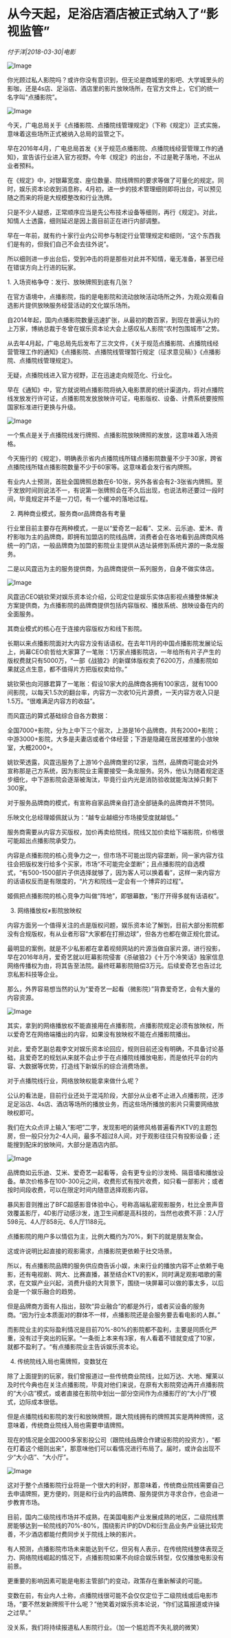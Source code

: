 # 从今天起，足浴店酒店被正式纳入了“影视监管”

*付于洋|2018-03-30|电影*

![Image](http://p2.pstatp.com/large/pgc-image/15224597564724dc1e36ff4)

你光顾过私人影院吗？或许你没有意识到，但无论是商城里的影吧、大学城里头的影咖，还是4s店、足浴店、酒店里的影片放映场所，在官方文件上，它们的统一名字叫“点播影院”。

![Image](http://p2.pstatp.com/large/pgc-image/152245972589991d780e93f)

今天，广电总局关于《点播影院、点播院线管理规定》（下称《规定》）正式实施，意味着这些场所正式被纳入总局的监管之下。

早在2016年4月，广电总局首发《关于规范点播影院、点播院线经营管理工作的通知》，宣告该行业进入官方视野。今年《规定》的出台，不过是靴子落地，不出从业者预料。

在《规定》中，对银幕宽度、座位数量、院线牌照的要求等做了可量化的规定。同时，娱乐资本论收到消息称，4月初，进一步的技术管理细则即将出台，可以预见随之而来的将是大规模整改和行业洗牌。

只是不少人疑惑，正常顺序应当是先公布技术设备等细则，再行《规定》。对此，知情人士透露，细则延迟是因上面目前正在进行内部调整。

早在一年前，就有约十家行业内公司参与制定行业管理规定和细则，“这个东西我们是有的，但我们自己不会去往外说”。

所以细则进一步出台后，受到冲击的将是那些对此并不知情，毫无准备，甚至已经在错误方向上行进的玩家。

1. 入场资格争夺：发行、放映牌照到底有几张？

在官方语境中，点播影院，指的是电影院和流动放映活动场所之外，为观众观看自选影片提供放映服务经营活动的文化娱乐场所。

自2014年起，国内点播影院数量迅速扩张，从最初的数百家，到现在普遍认为的上万家，博纳总裁于冬曾在娱乐资本论大会上感叹私人影院“农村包围城市”之势。

从去年4月起，广电总局先后发布了三次文件，《关于规范点播影院、点播院线经营管理工作的通知》《点播影院、点播院线管理暂行规定（征求意见稿）》《点播影院、点播院线管理规定》。

无疑，点播院线进入官方视野，正在迅速走向规范化、行业化。

早在《通知》中，官方就说明点播影院将纳入电影票房的统计渠道内，将对点播院线发放发行许可证，点播影院发放放映许可证，电影版权、设备、计费系统要按照国家标准进行更换与升级。

![Image](http://p2.pstatp.com/large/pgc-image/1522459725641690711801f)

一个焦点是关于点播院线发行牌照、点播影院放映牌照的发放，这意味着入场资格。

今天施行的《规定》，明确表示省内点播院线所辖点播影院数量不少于30家，跨省点播院线所辖点播影院数量不少于60家等。这意味着会发行省内牌照。

有业内人士预测，首批全国牌照总数在6-10张，另外各省会有2-3张省内牌照。至于发放时间则说法不一，有说第一张牌照会在不久后出现，也说法称还要过一段时间，毕竟规定并不是一刀切，有一个缓冲的落地过程。

2. 两种商业模式，服务商or品牌商各有考量

行业里目前主要存在两种模式，一是以“爱奇艺一起看”、艾米、云乐迪、爱沐、青柠影咖为主的品牌商，即拥有加盟店的院线品牌，消费者会在各地看到品牌商风格统一的门店，一般品牌商为加盟的影院业主提供从选址装修到系统片源的一条龙服务。

二是以风霆迅为主的服务提供商，为品牌商提供一系列服务，自身不做实体店。

![Image](http://p2.pstatp.com/large/pgc-image/15224597256021f21e229fb)

风霆迅CEO姚钦荣对娱乐资本论介绍，公司定位是娱乐实体店影视点播整体解决方案提供商，为点播影院的品牌商提供包括内容版权、播放系统、放映设备在内的全面服务。

其商业模式的核心在于连接内容版权方和线下影院。

长期以来点播影院面对大内容方没有话语权。在去年11月的中国点播影院发展论坛上，尚幕CEO俞哲给大家算了一笔账：1万家点播影院店，一年给所有片子产生的版权费就只有5000万，“一部《战狼2》的新媒体版权卖了6200万，点播影院如果就这点生意，都不值得片方把版权卖给你。”

姚钦荣也向河豚君算了一笔账：假设10家大的品牌商各拥有100家店，就有1000间影院，以每天1.5次的翻台率，内容方一次收10元片源费，一天内容方收入只是1.5万。“很难满足内容方的收益”。

而风霆迅的算式基础综合自各方数据：

全国7000+影院，分为上中下三个层次，上游是16个品牌商，共有2000+影院；中游3000+影院，大多是夫妻店或者个体经营；下游是隐藏在居民楼里的小放映室，大概2000+。

姚钦荣透露，风霆迅服务了上游16个品牌商里的12家，当然，品牌商可能会对外宣称那是己方系统，因为影院业主需要接受一条龙服务。另外，他认为随着规定逐步细化，中下游影院会逐渐被淘汰，毕竟行业内光是消防验收就能淘汰掉只剩下300家。

对于服务品牌商的模式，有宣称自家品牌亲自打造全部链条的品牌商并不赞同。

乐映文化总经理姬佩就认为：“越专业越细分市场接受度就越低。”

服务商需要从内容方买版权，加价再卖给院线，院线又加价卖给下端影院，价格很可能超出点播影院承受力。

内容是点播影院的核心竞争力之一，但市场不可能出现内容垄断，同一家内容方往往会把版权发行给多个买家，市场“不可能完全垄断”；且点播影院的自选模式，“有500-1500部片子供选择就够了，因为客人可以换着看”，这样一来内容方的话语权反而是有限度的，“片方和院线一定会有一个博弈的过程”。

姬佩把点播影院的核心竞争力叫做“阵地”，即银幕数，“影厅开得多就有话语权”。

3. 网络播放权≠影院放映权

内容方面另一个值得关注的点是版权问题，娱乐资本论了解到，目前大部分影院都没有合规版权，有从业者形容“大家都在打擦边球”，但各方也都在做正规化尝试。

最明显的案例，就是不少私影都在拿着视频网站的片源当做自家片源，进行投影，早在2016年8月，爱奇艺就以旺幕影院侵害《杀破狼2》《十万个冷笑话》独家信息网络传播权为由，将其告至法院。最终旺幕影院赔偿3万元。后续爱奇艺也告过北京私影科技等企业。

那么，外界容易想当然的认为“爱奇艺一起看（微影院）”背靠爱奇艺，会有大量的内容资源。

![Image](http://p2.pstatp.com/large/pgc-image/1522459725920f0a6cc1aad)

其实，拿到的网络播放权不能直接用在点播影院，点播影院规定必须有放映权，所以爱奇艺在网络端播出的内容，如果没有放映权不能在点播影院播出。

对此，爱奇艺副总裁李文对娱乐资本论回应，规则目前还没有明确，不具备讨论基础，且爱奇艺的规划从来就不会止步于在点播院线播放电影，而是依托平台的内容、大数据等优势，打造线下新娱乐的综合消费场景。

对于点播院线行业，网络放映权能拿来做什么呢？

公认的看法是，目前行业还处于混沌阶段，大部分从业者不止进入点播影院，还涉足足浴店、4s店、酒店等场所的播放业务，而这些场所播放的影片只需要网络放映权即可。

我们在大众点评上输入“影吧”二字，发现影吧的装修风格普遍看齐KTV的主题包房，但一般只分为2-4人间，最多不超过8人间，对于观影往往只有投影设备；还能搜到配床的放映间，大部分是酒店内部。

![Image](http://p2.pstatp.com/large/pgc-image/1522459725916dda0bfa4d6)

品牌商如云乐迪、艾米、爱奇艺一起看等，会有更专业的沙发椅、隔音墙和播放设备。单次价格多在100-300元之间，收费形式有按片收费，如只看一部影片；或者按时间段收费，可以在限定时间内随意选择观影内容。

暴风影音则推出了BFC超感影音体验中心，号称高端私密观影服务，杜比全景声音效覆盖影厅，4D影厅动感沙发，连卫生间都是高科技的，当然也收费不菲：2人厅598元、4人厅858元、6人厅1188元。

点播影院的用户多以情侣为主，比例大概约为70%，剩下的就是朋友聚会。

这或许说明比起直接的观影需求，点播影院更依赖于社交场景。

所以，有点播影院品牌的服务供应商告诉小娱，未来行业的播放内容不止依赖于电影，还有电视剧、网大、比赛直播，甚至结合KTV的影K，同时满足观影唱歌的需求，在文娱产业兴起，消费升级的大背景下，围绕一块屏幕可以做的事太多，以后会是一个娱乐融合的趋势。

但是品牌商方面有人指出，鼓吹“异业融合”的都是外行，或者买设备的服务商。“因为行业本质面对的群体不一样，点播影院还是会服务要去看电影的人群。”

而影院业主的实际盈利情况是目前70%-80%的影院都不盈利，主要是同质化严重，没有过于突出的玩家。“一条街上本来有3家，有人看着不错就变成了10家，就都不盈利了。“有点播影院业主告诉娱乐资本论。

4. 传统院线入局也需牌照，变数犹在

除了上面提到的玩家，我们曾报道过一些传统商业院线，比如万达、大地、耀莱以及时代今典也在关注点播影院，毕竟对他们来说，在原有大影院旁边再开点播影院的“大小店”模式，或者直接在影院中划出一部分空间作为点播影厅的“大小厅”模式，边际成本很低。

但是点播院线和影院的发行和放映牌照，跟大院线拥有的牌照其实是两种牌照，这意味着，传统商业院线入局也需要申请牌照。

现在的情况是全国2000多家影投公司（跟院线品牌合作建设影院的投资方），“都在盯着这个细则出来”，那意味他们可以看情况进行布局了。届时，或许会出现不少“大小店”、“大小厅”。

![Image](http://p2.pstatp.com/large/pgc-image/152245972602922589c18ad)

这对于整个点播影院行业将是一个很大的利好，那意味着，传统商业院线需要自己去申请牌照，更方便的，则是和行业内的品牌商、服务提供方寻求合作，也会进一步教育市场。

目前，国内二级院线市场并不成熟，在美国电影产业发展成熟的地区，二级院线票房能够达到一轮院线的70%-80%，围绕影片IP的DVD和衍生品业务产业链比较完善，不少酒店都能付费同步关于院线上映的影片。

有人预测，点播影院市场未来能达到千亿，但另有人表示，在传统院线整体表现乏力、网络院线崛起的情况下，点播影院如果不向综合娱乐转型，仅仅播放电影没有前景。

更重要的影响因素可能是电影主管部门的变动，政策存在重新解读的可能。

变数在前，有业内人士称，点播院线很可能不会仅仅定位于二级院线或后电影市场，“要不然发新牌照干什么呢？”他笑着对娱乐资本论说，“你们这篇报道或许操之过早。”

没关系，我们将持续报道私人影院行业。（加一个尴尬而不失礼貌的微笑）

